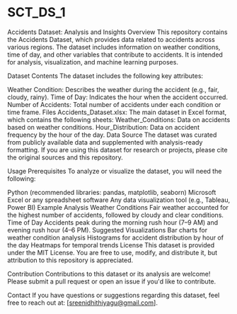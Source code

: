 # SCT_DS_1
Accidents Dataset: Analysis and Insights
Overview
This repository contains the Accidents Dataset, which provides data related to accidents across various regions. The dataset includes information on weather conditions, time of day, and other variables that contribute to accidents. It is intended for analysis, visualization, and machine learning purposes.

Dataset Contents
The dataset includes the following key attributes:

Weather Condition: Describes the weather during the accident (e.g., fair, cloudy, rainy).
Time of Day: Indicates the hour when the accident occurred.
Number of Accidents: Total number of accidents under each condition or time frame.
Files
Accidents_Dataset.xlsx: The main dataset in Excel format, which contains the following sheets:
Weather_Conditions: Data on accidents based on weather conditions.
Hour_Distribution: Data on accident frequency by the hour of the day.
Data Source
The dataset was curated from publicly available data and supplemented with analysis-ready formatting. If you are using this dataset for research or projects, please cite the original sources and this repository.

Usage
Prerequisites
To analyze or visualize the dataset, you will need the following:

Python (recommended libraries: pandas, matplotlib, seaborn)
Microsoft Excel or any spreadsheet software
Any data visualization tool (e.g., Tableau, Power BI)
Example Analysis
Weather Conditions
Fair weather accounted for the highest number of accidents, followed by cloudy and clear conditions.
Time of Day
Accidents peak during the morning rush hour (7–9 AM) and evening rush hour (4–6 PM).
Suggested Visualizations
Bar charts for weather condition analysis
Histograms for accident distribution by hour of the day
Heatmaps for temporal trends
License
This dataset is provided under the MIT License. You are free to use, modify, and distribute it, but attribution to this repository is appreciated.

Contribution
Contributions to this dataset or its analysis are welcome! Please submit a pull request or open an issue if you'd like to contribute.

Contact
If you have questions or suggestions regarding this dataset, feel free to reach out at: [sreenidhithiyagu@gmail.com].
